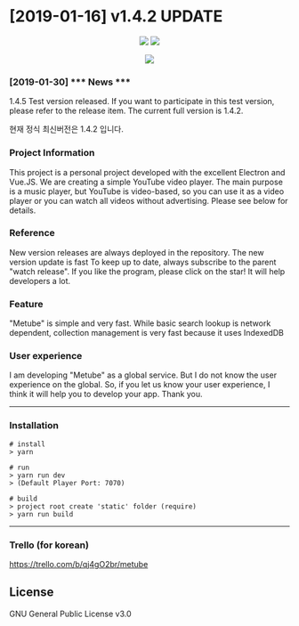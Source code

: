 # [2019-01-16] v1.4.2 UPDATE

<p align="center">
  <img src="https://i.imgur.com/Z7vRHZE.png" />
  <img src="https://i.imgur.com/rtkPpJh.png" />
</p>

<p align="center">
  <img src="https://cdn-images-1.medium.com/max/500/1*4JNvT8VJrbLKzwmfvkFFAQ.png" />
</p>

### [2019-01-30] *** News ***
1.4.5 Test version released. If you want to participate in this test version, please refer to the release item.
The current full version is 1.4.2.

현재 정식 최신버전은 1.4.2 입니다.

### Project Information
This project is a personal project developed with the excellent Electron and Vue.JS.
We are creating a simple  YouTube video player. The main purpose is a music player, but YouTube is video-based, so you can use it as a video player or you can watch all videos without advertising. Please see below for details.

### Reference
New version releases are always deployed in the repository. The new version update is fast
To keep up to date, always subscribe to the parent "watch release".
If you like the program, please click on the star! It will help developers a lot.

### Feature
"Metube" is simple and very fast. While basic search lookup is network dependent, collection management is very fast because it uses IndexedDB

### User experience
I am developing "Metube" as a global service. But I do not know the user experience on the global. So, if you let us know your user experience, I think it will help you to develop your app. Thank you.
***

### Installation
```
# install
> yarn

# run
> yarn run dev
> (Default Player Port: 7070)

# build
> project root create 'static' folder (require)
> yarn run build
```

***

### Trello (for korean)
<https://trello.com/b/qj4gO2br/metube>

## License
GNU General Public License v3.0
